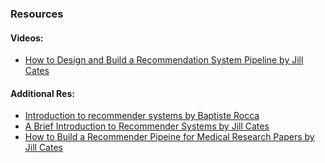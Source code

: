 ### Resources


#### Videos:
- [How to Design and Build a Recommendation System Pipeline by Jill Cates](https://www.youtube.com/watch?v=v_mONWiFv0k&t=2s)
#### Additional Res:
- [Introduction to recommender systems by Baptiste Rocca](https://towardsdatascience.com/introduction-to-recommender-systems-6c66cf15ada)
- [A Brief Introduction to Recommender Systems by Jill Cates](https://www.jillcates.com/recommender-systems-101/)
- [How to Build a Recommender Pipeine for Medical Research Papers by Jill Cates](https://www.jillcates.com/recommender-pipeline/)

